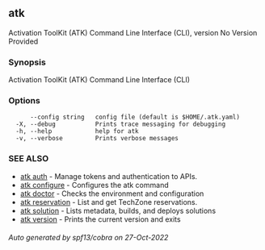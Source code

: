 ## atk

Activation ToolKit (ATK) Command Line Interface (CLI), version No Version Provided

### Synopsis

Activation ToolKit (ATK) Command Line Interface (CLI)

### Options

```
      --config string   config file (default is $HOME/.atk.yaml)
  -X, --debug           Prints trace messaging for debugging
  -h, --help            help for atk
  -v, --verbose         Prints verbose messages
```

### SEE ALSO

* [atk auth](atk_auth.md)	 - Manage tokens and authentication to APIs.
* [atk configure](atk_configure.md)	 - Configures the atk command
* [atk doctor](atk_doctor.md)	 - Checks the environment and configuration
* [atk reservation](atk_reservation.md)	 - List and get TechZone reservations.
* [atk solution](atk_solution.md)	 - Lists metadata, builds, and deploys solutions
* [atk version](atk_version.md)	 - Prints the current version and exits

###### Auto generated by spf13/cobra on 27-Oct-2022
